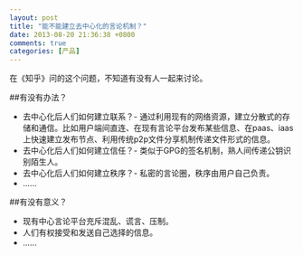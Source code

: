 ```yaml
---
layout: post
title: "能不能建立去中心化的言论机制？"
date: 2013-08-20 21:36:38 +0800
comments: true
categories: [产品]
---
```




在《知乎》问的这个问题，不知道有没有人一起来讨论。
<!-- more -->

##有没有办法？

* 去中心化后人们如何建立联系？- 通过利用现有的网络资源，建立分散式的存储和通信。比如用户端间直连、在现有言论平台发布某些信息、在paas、iaas上快速建立发布节点、利用传统p2p文件分享机制传递文件形式的信息。
* 去中心化后人们如何建立信任？- 类似于GPG的签名机制，熟人间传递公钥识别陌生人。
* 去中心化后人们如何建立秩序？- 私密的言论圈，秩序由用户自己负责。
* ……

##有没有意义？

* 现有中心言论平台充斥混乱、谎言、压制。
* 人们有权接受和发送自己选择的信息。
* ……
